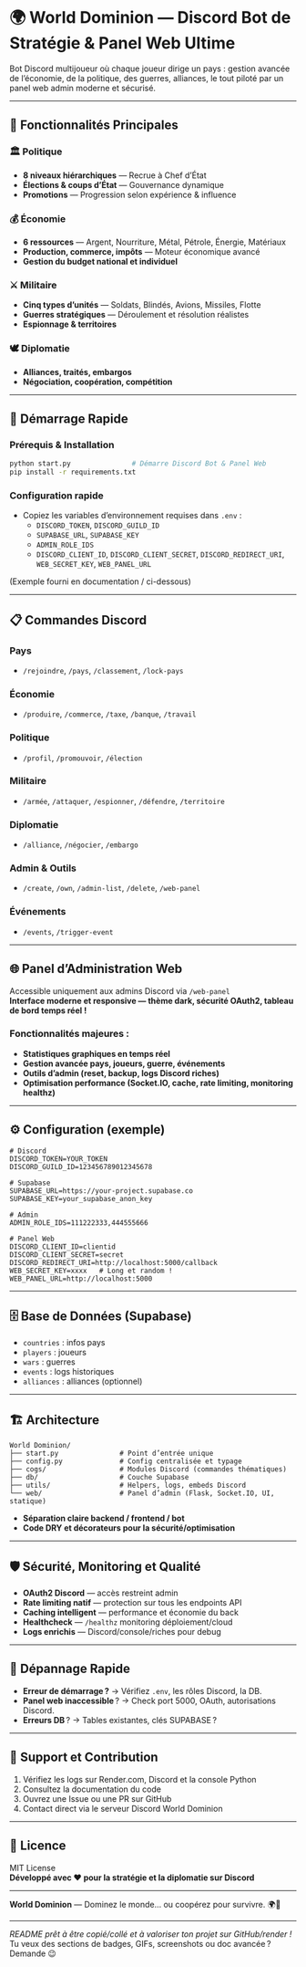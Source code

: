 # 🌍 World Dominion — Discord Bot de Stratégie & Panel Web Ultime

Bot Discord multijoueur où chaque joueur dirige un pays : gestion avancée de l’économie, de la politique, des guerres, alliances, le tout piloté par un panel web admin moderne et sécurisé.

---

## 🎯 Fonctionnalités Principales

### 🏛️ Politique
- **8 niveaux hiérarchiques** — Recrue à Chef d’État
- **Élections & coups d’État** — Gouvernance dynamique
- **Promotions** — Progression selon expérience & influence

### 💰 Économie
- **6 ressources** — Argent, Nourriture, Métal, Pétrole, Énergie, Matériaux
- **Production, commerce, impôts** — Moteur économique avancé
- **Gestion du budget national et individuel**

### ⚔️ Militaire
- **Cinq types d’unités** — Soldats, Blindés, Avions, Missiles, Flotte
- **Guerres stratégiques** — Déroulement et résolution réalistes
- **Espionnage & territoires**

### 🕊️ Diplomatie
- **Alliances, traités, embargos**
- **Négociation, coopération, compétition**

---

## 🚀 Démarrage Rapide

### Prérequis & Installation

```bash
python start.py               # Démarre Discord Bot & Panel Web
pip install -r requirements.txt
```

### Configuration rapide

- Copiez les variables d’environnement requises dans `.env` :
  - `DISCORD_TOKEN`, `DISCORD_GUILD_ID`
  - `SUPABASE_URL`, `SUPABASE_KEY`
  - `ADMIN_ROLE_IDS`
  - `DISCORD_CLIENT_ID`, `DISCORD_CLIENT_SECRET`, `DISCORD_REDIRECT_URI`, `WEB_SECRET_KEY`, `WEB_PANEL_URL`

(Exemple fourni en documentation / ci-dessous)

---

## 📋 Commandes Discord

### Pays
- `/rejoindre`, `/pays`, `/classement`, `/lock-pays`

### Économie
- `/produire`, `/commerce`, `/taxe`, `/banque`, `/travail`

### Politique
- `/profil`, `/promouvoir`, `/élection`

### Militaire
- `/armée`, `/attaquer`, `/espionner`, `/défendre`, `/territoire`

### Diplomatie
- `/alliance`, `/négocier`, `/embargo`

### Admin & Outils
- `/create`, `/own`, `/admin-list`, `/delete`, `/web-panel`

### Événements
- `/events`, `/trigger-event`

---

## 🌐 Panel d’Administration Web

Accessible uniquement aux admins Discord via `/web-panel`  
**Interface moderne et responsive — thème dark, sécurité OAuth2, tableau de bord temps réel !**

### Fonctionnalités majeures :
- **Statistiques graphiques en temps réel**
- **Gestion avancée pays, joueurs, guerre, événements**
- **Outils d’admin (reset, backup, logs Discord riches)**
- **Optimisation performance (Socket.IO, cache, rate limiting, monitoring healthz)**

---

## ⚙️ Configuration (exemple)

```env
# Discord
DISCORD_TOKEN=YOUR_TOKEN
DISCORD_GUILD_ID=123456789012345678

# Supabase
SUPABASE_URL=https://your-project.supabase.co
SUPABASE_KEY=your_supabase_anon_key

# Admin
ADMIN_ROLE_IDS=111222333,444555666

# Panel Web
DISCORD_CLIENT_ID=clientid
DISCORD_CLIENT_SECRET=secret
DISCORD_REDIRECT_URI=http://localhost:5000/callback
WEB_SECRET_KEY=xxxx   # Long et random !
WEB_PANEL_URL=http://localhost:5000
```

---

## 🗄️ Base de Données (Supabase)

- `countries` : infos pays
- `players` : joueurs
- `wars` : guerres
- `events` : logs historiques
- `alliances` : alliances (optionnel)

---

## 🏗️ Architecture

```
World Dominion/
├── start.py               # Point d’entrée unique
├── config.py              # Config centralisée et typage
├── cogs/                  # Modules Discord (commandes thématiques)
├── db/                    # Couche Supabase
├── utils/                 # Helpers, logs, embeds Discord
└── web/                   # Panel d’admin (Flask, Socket.IO, UI, statique)
```
- **Séparation claire backend / frontend / bot**
- **Code DRY et décorateurs pour la sécurité/optimisation**

---

## 🛡️ Sécurité, Monitoring et Qualité

- **OAuth2 Discord** — accès restreint admin
- **Rate limiting natif** — protection sur tous les endpoints API
- **Caching intelligent** — performance et économie du back
- **Healthcheck** — `/healthz` monitoring déploiement/cloud
- **Logs enrichis** — Discord/console/riches pour debug

---

## 🚨 Dépannage Rapide

- **Erreur de démarrage ?** → Vérifiez `.env`, les rôles Discord, la DB.
- **Panel web inaccessible** ? → Check port 5000, OAuth, autorisations Discord.
- **Erreurs DB** ? → Tables existantes, clés SUPABASE ?

---

## 🤝 Support et Contribution

1. Vérifiez les logs sur Render.com, Discord et la console Python
2. Consultez la documentation du code
3. Ouvrez une Issue ou une PR sur GitHub
4. Contact direct via le serveur Discord World Dominion

---

## 📜 Licence

MIT License  
**Développé avec ❤️ pour la stratégie et la diplomatie sur Discord**

---

**World Dominion** — Dominez le monde… ou coopérez pour survivre. 🌍👑

---

*README prêt à être copié/collé et à valoriser ton projet sur GitHub/render !*
Tu veux des sections de badges, GIFs, screenshots ou doc avancée ? Demande 😉